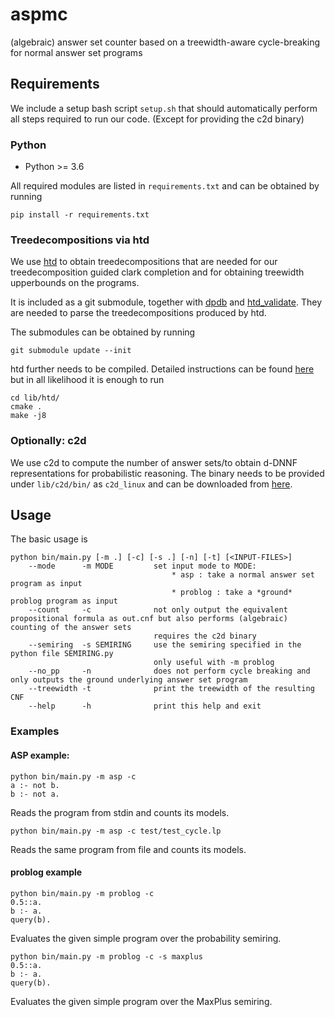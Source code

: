 # aspmc
(algebraic) answer set counter based on a treewidth-aware cycle-breaking for normal answer set programs

## Requirements
We include a setup bash script `setup.sh` that should automatically perform all steps required to run our code. (Except for providing the c2d binary)

### Python
* Python >= 3.6

All required modules are listed in `requirements.txt` and can be obtained by running
```
pip install -r requirements.txt
```

### Treedecompositions via htd
We use [htd](https://github.com/TU-Wien-DBAI/htd) to obtain treedecompositions that are needed for our treedecomposition guided clark completion and for obtaining treewidth upperbounds on the programs.

It is included as a git submodule, together with [dpdb](https://github.com/hmarkus/dp_on_dbs) and [htd_validate](https://github.com/raki123/htd_validate). They are needed to parse the treedecompositions produced by htd.

The submodules can be obtained by running
```
git submodule update --init
```

htd further needs to be compiled. Detailed instructions can be found [here](https://github.com/mabseher/htd/blob/master/INSTALL.md) but in all likelihood it is enough to run
```
cd lib/htd/
cmake .
make -j8
```

### Optionally: c2d
We use c2d to compute the number of answer sets/to obtain d-DNNF representations for probabilistic reasoning. 
The binary needs to be provided under `lib/c2d/bin/` as `c2d_linux` and can be downloaded from [here](http://reasoning.cs.ucla.edu/c2d/).

## Usage

The basic usage is

```
python bin/main.py [-m .] [-c] [-s .] [-n] [-t] [<INPUT-FILES>]
    --mode      -m MODE         set input mode to MODE:
                                    * asp : take a normal answer set program as input
                                    * problog : take a *ground* problog program as input
    --count     -c              not only output the equivalent propositional formula as out.cnf but also performs (algebraic) counting of the answer sets
                                requires the c2d binary
    --semiring  -s SEMIRING     use the semiring specified in the python file SEMIRING.py
                                only useful with -m problog
    --no_pp     -n              does not perform cycle breaking and only outputs the ground underlying answer set program
    --treewidth -t              print the treewidth of the resulting CNF
    --help      -h              print this help and exit
```

### Examples
#### ASP example:
```
python bin/main.py -m asp -c
a :- not b.
b :- not a.
```
Reads the program from stdin and counts its models.

```
python bin/main.py -m asp -c test/test_cycle.lp
```
Reads the same program from file and counts its models.

#### problog example
```
python bin/main.py -m problog -c
0.5::a.
b :- a.
query(b).
```
Evaluates the given simple program over the probability semiring.

```
python bin/main.py -m problog -c -s maxplus
0.5::a.
b :- a.
query(b).
```
Evaluates the given simple program over the MaxPlus semiring.
